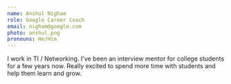 ```yaml
---
name: Anshul Nigham
role: Google Career Coach
email: nigham@google.com
photo: anshul.png
pronouns: He/Him
---
```

I work in TI / Networking. I've been an interview mentor for college students for a few years now. Really excited to spend more time with students and help them learn and grow.
